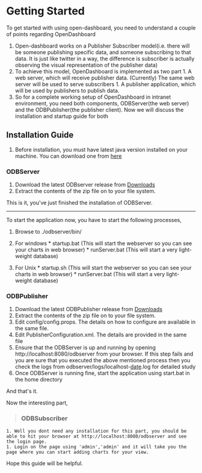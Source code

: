 # Getting Started #
To get started with using open-dashboard, you need to understand a couple of points regarding OpenDashboard
  1. Open-dashboard works on a Publisher Subscriber model(i.e. there will be someone publishing specific data, and someone subscribing to that data. It is just like twitter in a way, the difference is subscriber is actually observing the visual representation of the publisher data)
  1. To achieve this model, OpenDashboard is implemented as two part
    1. A web server, which will receive publisher data. (Currently) The same web server will be used to serve subscribers
    1. A publisher application, which will be used by publishers to publish data.
  1. So for a complete working setup of OpenDashboard in intranet environment, you need both components, ODBServer(the web server) and the ODBPublisher(the publisher client). Now we will discuss the installation and startup guide for both


## Installation Guide ##
  1. Before installation, you must have latest java version installed on your machine. You can download one from [here](http://java.com/en/download/index.jsp)
### ODBServer ###
  1. Download the latest ODBserver release from [Downloads](http://code.google.com/p/open-dashboard/downloads/list)
  1. Extract the contents of the zip file on to your file system.

This is it, you've just finished the installation of ODBServer.

---


To start the application now, you have to start the following processes,

  1. Browse to ./odbserver/bin/
  1. For windows
    * startup.bat  (This will start the webserver so you can see your charts in web browser)
    * runServer.bat  (This will start a very light-weight database)

  1. For Unix
    * startup.sh   (This will start the webserver so you can see your charts in web browser)
    * runServer.bat (This will start a very light-weight database)



### ODBPublisher ###
  1. Download the latest ODBPublisher release from [Downloads](http://code.google.com/p/open-dashboard/downloads/list)
  1. Extract the contents of the zip file on to your file system.
  1. Edit config/config.props. The details on how to configure are available in the same file.
  1. Edit PublisherConfiguration.xml. The details are provided in the same file
  1. Ensure that the ODBServer is up and running by opening http://localhost:8080/odbserver from your browser. If this step fails and you are sure that you executed the above mentioned process then you check the logs from odbserver/logs/localhost-[date](date.md).log for detailed study
  1. Once ODBServer is running fine, start the application using start.bat in the home directory

And that's it.

Now the interesting part,
> ### ODBSubscriber ###
    1. Well you dont need any installation for this part, you should be able to hit your browser at http://localhost:8080/odbserver and see the login page.
    1. Login on the page using 'admin','admin' and it will take you the page where you can start adding charts for your view.

Hope this guide will be helpful.
